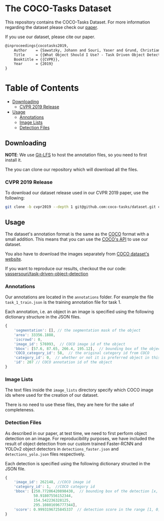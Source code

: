 # The COCO-Tasks Dataset

This repository contains the COCO-Tasks Dataset. For more information regarding the dataset please check our [paper](https://arxiv.org/abs/1904.03000).

If you use our dataset, please cite our paper.

```latex
@inproceedings{cocotasks2019,
    Author    = {Sawatzky, Johann and Souri, Yaser and Grund, Christian and Gall, Juergen},
    Title     = {{What Object Should I Use? - Task Driven Object Detection}},
    Booktitle = {{CVPR}},
    Year      = {2019}
}
```

Table of Contents
=================
 
 * [Downloading](#downloading)
     * [CVPR 2019 Release](#cvpr-2019-release)
 * [Usage](#usage)
     * [Annotations](#annotations)
     * [Image Lists](#image-lists)
     * [Detection Files](#detection-files)

## Downloading

**NOTE**: We use [Git-LFS](https://git-lfs.github.com/) to host the annotation files, so you need to first install it.

The you can clone our repository which will download all the files.

### CVPR 2019 Release

To download our dataset release used in our CVPR 2019 paper, use the following:

```bash
git clone -b cvpr2019 --depth 1 git@github.com:coco-tasks/dataset.git coco-tasks
```

## Usage

The dataset's annotation format is the same as the [COCO](http://cocodataset.org/) format with a small addition. This means that you can use the [COCO's API](https://github.com/cocodataset/cocoapi) to use our dataset.

You also have to download the images separately from [COCO dataset's website](http://cocodataset.org/#download).

If you want to reproduce our results, checkout the our code: [yassersouri/task-driven-object-detection](https://github.com/yassersouri/task-driven-object-detection)

### Annotations

Our annotations are located in the `annotations` folder. For example the file `task_1_train.json` is the training annotation file for task 1.

Each annotation, i.e. an object in an image is specified using the following dictionary structure in the JSON files.

```js
{
    'segmentation': [], // the segmentation mask of the object
    'area': 33356.1888,
    'iscrowd': 0,
    'image_id': 576993,  // COCO image id of the object
    'bbox': [57.6, 87.65, 266.4, 195.12],  // bounding box of the object
    'COCO_category_id': 58,  // the original category id from COCO
    'category_id': 0,  // whether or not it is preferred object in this image for the task. 0 means "not preferred" and 1 means "preferred"
    'id': 207 // COCO annotation id of the object
}
```

### Image Lists

The text files inside the `image_lists` directory specify which COCO image ids where used for the creation of our dataset.

There is no need to use these files, they are here for the sake of completeness.

### Detection Files

As described in our paper, at test time, we need to first perform object detection on an image. For reproducibility purposes, we have included the result of object detection from our custom trained Faster-RCNN and YOLOv2 object detectors in `detections_faster.json` and `detections_yolo.json` files respectively.

Each detection is specified using the following dictionary structed in the JSON file.

```js
{
    'image_id': 262148, //COCO image id
    'category_id': 1,  //COCO category id
    'bbox': [250.77206420898438,  // bounding box of the detection [x, y, width, height]
             50.91807556152344,
             154.542236328125,
             295.10801696777344],
    'score': 0.9993196725845337  // detection score in the range [1, 0]
}
```

